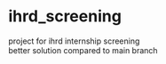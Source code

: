 # ihrd_screening
project for ihrd internship screening
<br/>
better solution compared to main branch
